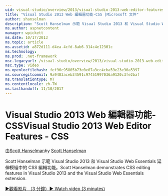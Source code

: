 ```yaml
---
uid: visual-studio/overview/2013/visual-studio-2013-web-editor-features-css
title: "Visual Studio 2013 Web 編輯器功能-CSS |Microsoft 文件"
author: shanselman
description: "Scott Hanselman 示範 Visual Studio 2013 和 Visual Studio Web Essentials 延伸模組中的 CSS 編輯功能。"
ms.author: aspnetcontent
manager: wpickett
ms.date: 10/17/2013
ms.topic: article
ms.assetid: a872d111-d4ea-4cfd-8ab6-314c4e12301c
ms.technology: 
ms.prod: .net-framework
msc.legacyurl: /visual-studio/overview/2013/visual-studio-2013-web-editor-features-css
msc.type: video
ms.openlocfilehash: fef96c95805b73e0e07a3cc4cba59e23e30a5397
ms.sourcegitcommit: 9a9483aceb34591c97451997036a9120c3fe2baf
ms.translationtype: MT
ms.contentlocale: zh-TW
ms.lasthandoff: 11/10/2017
---
```

<a name="visual-studio-2013-web-editor-features---css"></a><span data-ttu-id="c301a-103">Visual Studio 2013 Web 編輯器功能-CSS</span><span class="sxs-lookup"><span data-stu-id="c301a-103">Visual Studio 2013 Web Editor Features - CSS</span></span>
====================
<span data-ttu-id="c301a-104">由[Scott Hanselman](https://github.com/shanselman)</span><span class="sxs-lookup"><span data-stu-id="c301a-104">by [Scott Hanselman](https://github.com/shanselman)</span></span>

<span data-ttu-id="c301a-105">Scott Hanselman 示範 Visual Studio 2013 和 Visual Studio Web Essentials 延伸模組中的 CSS 編輯功能。</span><span class="sxs-lookup"><span data-stu-id="c301a-105">Scott Hanselman demonstrates CSS editing features in Visual Studio 2013 and the Visual Studio Web Essentials extension.</span></span>

[<span data-ttu-id="c301a-106">&#9654;觀看影片 （3 分鐘）</span><span class="sxs-lookup"><span data-stu-id="c301a-106">&#9654; Watch video (3 minutes)</span></span>](https://channel9.msdn.com/Blogs/ASP-NET-Site-Videos/visual-studio-2013-web-editor-features-css)
